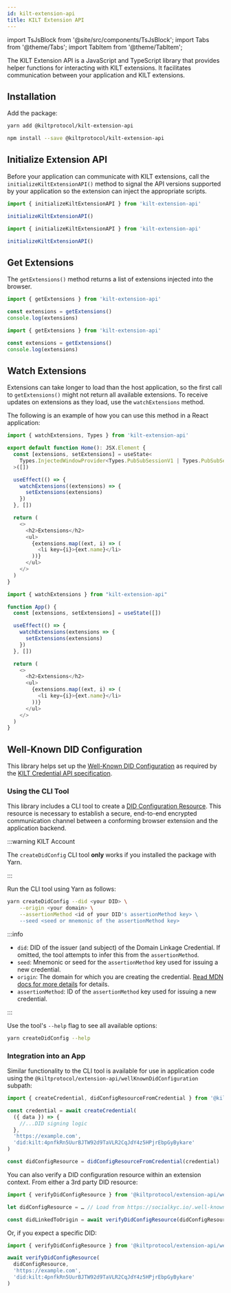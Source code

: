 ```yaml
---
id: kilt-extension-api
title: KILT Extension API
---
```


import TsJsBlock from '@site/src/components/TsJsBlock';
import Tabs from '@theme/Tabs';
import TabItem from '@theme/TabItem';

The KILT Extension API is a JavaScript and TypeScript library that provides helper functions for interacting with KILT extensions.
It facilitates communication between your application and KILT extensions.

## Installation

Add the package:

<Tabs groupId="ts-js-choice">
  <TabItem value='ts' label='Typescript' default>

  ```bash
  yarn add @kiltprotocol/kilt-extension-api
  ```

  </TabItem>
  <TabItem value='js' label='Javascript'>

  ```bash
  npm install --save @kiltprotocol/kilt-extension-api
  ```

  </TabItem>
</Tabs>

## Initialize Extension API

Before your application can communicate with KILT extensions, call the `initializeKiltExtensionAPI()` method to signal the API versions supported by your application so the extension can inject the appropriate scripts.

<Tabs groupId="ts-js-choice">
  <TabItem value='ts' label='Typescript' default>

  ```ts
  import { initializeKiltExtensionAPI } from 'kilt-extension-api'

  initializeKiltExtensionAPI()
  ```

  </TabItem>
  <TabItem value='js' label='Javascript'>

  ```js
  import { initializeKiltExtensionAPI } from 'kilt-extension-api'

  initializeKiltExtensionAPI()
  ```

  </TabItem>
</Tabs>

## Get Extensions

The `getExtensions()` method returns a list of extensions injected into the browser.

<Tabs groupId="ts-js-choice">
  <TabItem value='ts' label='Typescript' default>

  ```ts
  import { getExtensions } from 'kilt-extension-api'

  const extensions = getExtensions()
  console.log(extensions)
  ```

  </TabItem>
  <TabItem value='js' label='Javascript'>

  ```js
  import { getExtensions } from 'kilt-extension-api'

  const extensions = getExtensions()
  console.log(extensions)
  ```

  </TabItem>
</Tabs>

## Watch Extensions

Extensions can take longer to load than the host application, so the first call to `getExtensions()` might not return all available extensions.
To receive updates on extensions as they load, use the `watchExtensions` method.

The following is an example of how you can use this method in a React application:

<Tabs groupId="ts-js-choice">
  <TabItem value='ts' label='Typescript' default>

  ```ts
  import { watchExtensions, Types } from 'kilt-extension-api'

  export default function Home(): JSX.Element {
    const [extensions, setExtensions] = useState<
      Types.InjectedWindowProvider<Types.PubSubSessionV1 | Types.PubSubSessionV2>[]
    >([])

    useEffect(() => {
      watchExtensions((extensions) => {
        setExtensions(extensions)
      })
    }, [])

    return (
      <>
        <h2>Extensions</h2>
        <ul>
          {extensions.map((ext, i) => (
            <li key={i}>{ext.name}</li>
          ))}
        </ul>
      </>
    )
  }
  ```

  </TabItem>
  <TabItem value='js' label='Javascript'>

  ```js
  import { watchExtensions } from "kilt-extension-api"

  function App() {
    const [extensions, setExtensions] = useState([])

    useEffect(() => {
      watchExtensions(extensions => {
        setExtensions(extensions)
      })
    }, [])

    return (
      <>
        <h2>Extensions</h2>
        <ul>
          {extensions.map((ext, i) => (
            <li key={i}>{ext.name}</li>
          ))}
        </ul>
      </>
    )
  }
  ```

  </TabItem>
</Tabs>

## Well-Known DID Configuration

This library helps set up the [Well-Known DID Configuration](https://identity.foundation/.well-known/resources/did-configuration/) as required by the [KILT Credential API specification](https://github.com/KILTprotocol/spec-ext-credential-api).

### Using the CLI Tool

This library includes a CLI tool to create a [DID Configuration Resource](https://identity.foundation/.well-known/resources/did-configuration/#did-configuration-resource). This resource is necessary to establish a secure, end-to-end encrypted communication channel between a conforming browser extension and the application backend.

:::warning KILT Account

The `createDidConfig` CLI tool **only** works if you installed the package with Yarn.

:::

Run the CLI tool using Yarn as follows:

```bash
yarn createDidConfig --did <your DID> \
    --origin <your domain> \
    --assertionMethod <id of your DID's assertionMethod key> \
    --seed <seed or mnemonic of the assertionMethod key>
```

:::info

- `did`: DID of the issuer (and subject) of the Domain Linkage Credential. If omitted, the tool attempts to infer this from the `assertionMethod`.
- `seed`: Mnemonic or seed for the `assertionMethod` key used for issuing a new credential.
- `origin`: The domain for which you are creating the credential. [Read MDN docs for more details](https://developer.mozilla.org/en-US/docs/Glossary/Origin]) for details.
- `assertionMethod`: ID of the `assertionMethod` key used for issuing a new credential.

:::

Use the tool's `--help` flag to see all available options:

```bash
yarn createDidConfig --help
```

### Integration into an App

Similar functionality to the CLI tool is available for use in application code using the `@kiltprotocol/extension-api/wellKnownDidConfiguration` subpath:

```ts
import { createCredential, didConfigResourceFromCredential } from '@kiltprotocol/extension-api/wellKnownDidConfiguration'

const credential = await createCredential(
  ({ data }) => {
    //...DID signing logic
  },
  'https://example.com',
  'did:kilt:4pnfkRn5UurBJTW92d9TaVLR2CqJdY4z5HPjrEbpGyBykare'
)

const didConfigResource = didConfigResourceFromCredential(credential)
```

You can also verify a DID configuration resource within an extension context. From either a 3rd party DID resource:

```ts
import { verifyDidConfigResource } from '@kiltprotocol/extension-api/wellKnownDidConfiguration'

let didConfigResource = … // Load from https://socialkyc.io/.well-known/did-configuration.json or some other source

const didLinkedToOrigin = await verifyDidConfigResource(didConfigResource, 'https://socialkyc.io')
```

Or, if you expect a specific DID:

```ts
import { verifyDidConfigResource } from '@kiltprotocol/extension-api/wellKnownDidConfiguration'

await verifyDidConfigResource(
  didConfigResource,
  'https://example.com',
  'did:kilt:4pnfkRn5UurBJTW92d9TaVLR2CqJdY4z5HPjrEbpGyBykare'
)
```
